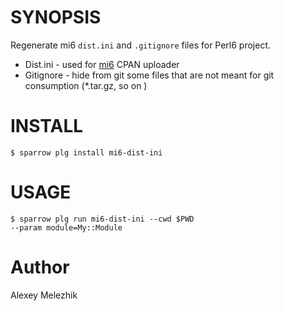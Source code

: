 # SYNOPSIS

Regenerate mi6 `dist.ini` and `.gitignore` files for Perl6 project.

* Dist.ini - used for [mi6](https://github.com/skaji/mi6) CPAN uploader
* Gitignore - hide from git some files that are not meant for git consumption (*.tar.gz, so on )


# INSTALL

    $ sparrow plg install mi6-dist-ini


# USAGE 

    $ sparrow plg run mi6-dist-ini --cwd $PWD
    --param module=My::Module

# Author

Alexey Melezhik

